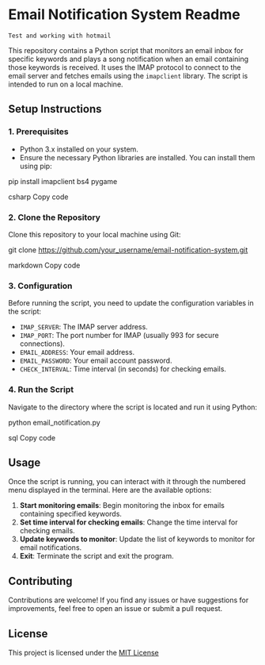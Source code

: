 # Email Notification System Readme
	Test and working with hotmail

This repository contains a Python script that monitors an email inbox for specific keywords and plays a song notification when an email containing those keywords is received. It uses the IMAP protocol to connect to the email server and fetches emails using the `imapclient` library. The script is intended to run on a local machine.

## Setup Instructions

### 1. Prerequisites

- Python 3.x installed on your system.
- Ensure the necessary Python libraries are installed. You can install them using pip:

pip install imapclient bs4 pygame

csharp
Copy code

### 2. Clone the Repository

Clone this repository to your local machine using Git:

git clone https://github.com/your_username/email-notification-system.git

markdown
Copy code

### 3. Configuration

Before running the script, you need to update the configuration variables in the script:

- `IMAP_SERVER`: The IMAP server address.
- `IMAP_PORT`: The port number for IMAP (usually 993 for secure connections).
- `EMAIL_ADDRESS`: Your email address.
- `EMAIL_PASSWORD`: Your email account password.
- `CHECK_INTERVAL`: Time interval (in seconds) for checking emails.

### 4. Run the Script

Navigate to the directory where the script is located and run it using Python:

python email_notification.py

sql
Copy code

## Usage

Once the script is running, you can interact with it through the numbered menu displayed in the terminal. Here are the available options:

1. **Start monitoring emails**: Begin monitoring the inbox for emails containing specified keywords.
2. **Set time interval for checking emails**: Change the time interval for checking emails.
3. **Update keywords to monitor**: Update the list of keywords to monitor for email notifications.
4. **Exit**: Terminate the script and exit the program.

## Contributing

Contributions are welcome! If you find any issues or have suggestions for improvements, feel free to open an issue or submit a pull request.

## License

This project is licensed under the [MIT License](LICENSE)